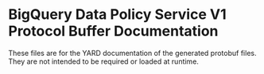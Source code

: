 # BigQuery Data Policy Service V1 Protocol Buffer Documentation

These files are for the YARD documentation of the generated protobuf files.
They are not intended to be required or loaded at runtime.
